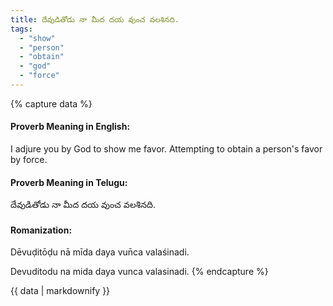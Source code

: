 ```yaml
---
title: దేవుడితోడు నా మీద దయ వుంచ వలశినది.
tags:
  - "show"
  - "person"
  - "obtain"
  - "god"
  - "force"
---
```


{% capture data %}
#### Proverb Meaning in English:
I adjure you by God to show me favor.
Attempting to obtain a person's favor by force.

#### Proverb Meaning in Telugu:
దేవుడితోడు నా మీద దయ వుంచ వలశినది.

#### Romanization:
Dēvuḍitōḍu nā mīda daya vun̄ca valaśinadi.

Devuditodu na mida daya vunca valasinadi.
{% endcapture %}

{{ data | markdownify }}

